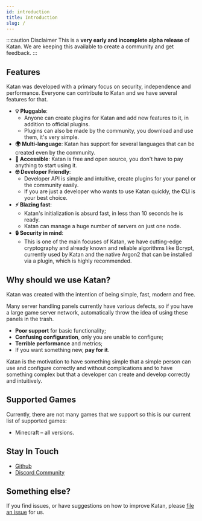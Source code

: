```yaml
---
id: introduction
title: Introduction
slug: /
---
```


:::caution Disclaimer
This is a **very early and incomplete alpha release** of Katan. 
We are keeping this available to create a community and get feedback.
:::

## Features
Katan was developed with a primary focus on security, independence and performance.
Everyone can contribute to Katan and we have several features for that.

* **💡 Pluggable**: 
  * Anyone can create plugins for Katan and add new features to it, in addition to official plugins.
  * Plugins can also be made by the community, you download and use them, it's very simple.
* **🌍 Multi-language**: Katan has support for several languages that can be created even by the community.
* **🍃 Accessible**: Katan is free and open source, you don't have to pay anything to start using it.
* **🤓 Developer Friendly**: 
  * Developer API is simple and intuitive, create plugins for your panel or the community easily.
  * If you are just a developer who wants to use Katan quickly, the **CLI** is your best choice.
* **⚡ Blazing fast**:
  * Katan's initialization is absurd fast, in less than 10 seconds he is ready.
  * Katan can manage a huge number of servers on just one node.
* **🔒 Security in mind**:
  * This is one of the main focuses of Katan, we have cutting-edge cryptography and already known and reliable algorithms like Bcrypt, currently used by Katan and the native Argon2 that can be installed via a plugin, which is highly recommended.

## Why should we use Katan?
Katan was created with the intention of being simple, fast, modern and free.

Many server handling panels currently have various defects, so if you have a large game server network, automatically throw the idea of using these panels in the trash.
* **Poor support** for basic functionality;
* **Confusing configuration**, only you are unable to configure;
* **Terrible performance** and metrics;
* If you want something new, **pay for it**.

Katan is the motivation to have something simple that a simple person can use and configure correctly and without complications and to have something complex but that a developer can create and develop correctly and intuitively.

## Supported Games
Currently, there are not many games that we support so this is our current list of supported games:
* Minecraft – all versions.

## Stay In Touch
* [Github](https://github.com/KatanPanel)
* [Discord Community](https://discord.gg/ey8dwsv)

## Something else?
If you find issues, or have suggestions on how to improve Katan, please [file an issue](https://github.com/KatanPanel/Katan/issues) for us.

